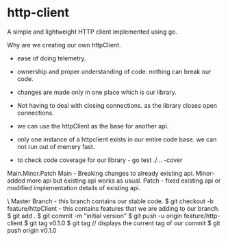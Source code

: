 # http-client

A simple and lightweight HTTP client implemented using go.

Why are we creating our own httpClient.

- ease of doing telemetry.
- ownership and proper understanding of code. nothing can break our code.
- changes are made only in one place which is our library.
- Not having to deal with closing connections. as the library closes open connections.
- we can use the httpClient as the base for another api.
- only one instance of a httpclient exists in our entire code base. we can not run out of memery fast.

- to check code coverage for our library - go test ./... -cover

Main.Minor.Patch
Main - Breaking changes to already existing api.
Minor- added more api but existing api works as usual.
Patch - fixed existing api or modified implementation details of existing api.

\ Master Branch - this branch contains our stable code.
$ git checkout -b feature/httpClient - this contains features that we are adding to our branch.
$ git add .
$ git commit -m "initial version"
$ git push -u origin feature/http-client
$ git tag v0.1.0
$ git tag // displays the current tag of our commit
$ git push origin v0.1.0
